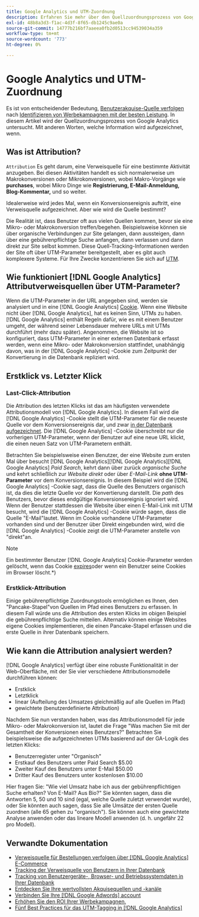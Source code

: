 ```yaml
---
title: Google Analytics und UTM-Zuordnung
description: Erfahren Sie mehr über den Quellzuordnungsprozess von Google Analytics.
exl-id: 48b8a3d3-f1ac-4d3f-8f65-db1245c9ae0a
source-git-commit: 14777b216bf7aaeea0fb2d0513cc94539034a359
workflow-type: tm+mt
source-wordcount: '773'
ht-degree: 0%

---
```


# Google Analytics und UTM-Zuordnung

Es ist von entscheidender Bedeutung, [Benutzerakquise-Quelle verfolgen](../../data-analyst/analysis/google-track-user-acq.md) nach [Identifizieren von Werbekampagnen mit der besten Leistung](../../data-analyst/analysis/most-value-source-channel.md). In diesem Artikel wird der Quellzuordnungsprozess von Google Analytics untersucht. Mit anderen Worten, welche Information wird aufgezeichnet, wenn.

## Was ist Attribution?

`Attribution` Es geht darum, eine Verweisquelle für eine bestimmte Aktivität anzugeben. Bei diesen Aktivitäten handelt es sich normalerweise um Makrokonversionen oder Mikrokonversionen, wobei Makro-Vorgänge wie **purchases**, wobei Mikro Dinge wie **Registrierung, E-Mail-Anmeldung, Blog-Kommentar,** und so weiter.

Idealerweise wird jedes Mal, wenn ein Konversionsereignis auftritt, eine Verweisquelle aufgezeichnet. Aber wie wird die Quelle bestimmt?

Die Realität ist, dass Benutzer oft aus vielen Quellen kommen, bevor sie eine Mikro- oder Makrokonversion treffen/begehen. Beispielsweise können sie über organische Verbindungen zur Site gelangen, dann aussteigen, dann über eine gebührenpflichtige Suche anfangen, dann verlassen und dann direkt zur Site selbst kommen. Diese Quell-Tracking-Informationen werden der Site oft über UTM-Parameter bereitgestellt, aber es gibt auch komplexere Systeme. Für Ihre Zwecke konzentrieren Sie sich auf [UTM](https://support.google.com/analytics/answer/1033867?hl=en&amp;ref_topic=1032998).

## Wie funktioniert [!DNL Google Analytics] Attributverweisquellen über UTM-Parameter?

Wenn die UTM-Parameter in der URL angegeben sind, werden sie analysiert und in eine [!DNL Google Analytics] [Cookie](https://en.wikipedia.org/wiki/HTTP_cookie). Wenn eine Website nicht über [!DNL Google Analytics], hat es keinen Sinn, UTMs zu haben. [!DNL Google Analytics] enthält Regeln dafür, wie es mit einem Benutzer umgeht, der während seiner Lebensdauer mehrere URLs mit UTMs durchführt (mehr dazu später). Angenommen, die Website ist so konfiguriert, dass UTM-Parameter in einer externen Datenbank erfasst werden, wenn eine Mikro- oder Makrokonversion stattfindet, unabhängig davon, was in der [!DNL Google Analytics] -Cookie zum Zeitpunkt der Konvertierung in die Datenbank repliziert wird.

## Erstklick vs. Letzter Klick

### Last-Click-Attribution

Die Attribution des letzten Klicks ist das am häufigsten verwendete Attributionsmodell von [!DNL Google Analytics]. In diesem Fall wird die [!DNL Google Analytics] -Cookie stellt die UTM-Parameter für die neueste Quelle vor dem Konversionsereignis dar, und zwar [in der Datenbank aufgezeichnet](../../data-analyst/analysis/google-track-user-acq.md). Die [!DNL Google Analytics] -Cookie überschreibt nur die vorherigen UTM-Parameter, wenn der Benutzer auf eine neue URL klickt, die einen neuen Satz von UTM-Parametern enthält.

Betrachten Sie beispielsweise einen Benutzer, der eine Website zum ersten Mal über besucht [!DNL Google Analytics][!DNL Google Analytics][!DNL Google Analytics] *Paid Search*, kehrt dann über zurück *organische Suche* und kehrt schließlich zur *Website direkt* oder über *E-Mail-Link* **ohne UTM-Parameter** vor dem Konversionsereignis. In diesem Beispiel wird die [!DNL Google Analytics] -Cookie sagt, dass die Quelle des Benutzers organisch ist, da dies die letzte Quelle vor der Konvertierung darstellt. Die *path* des Benutzers, bevor dieses endgültige Konversionsereignis ignoriert wird. Wenn der Benutzer stattdessen die Website über einen E-Mail-Link mit UTM besucht, wird die [!DNL Google Analytics] -Cookie würde sagen, dass die Quelle &quot;E-Mail&quot;lautet. Wenn im Cookie vorhandene UTM-Parameter vorhanden sind und der Benutzer über Direkt eingebunden wird, wird die [!DNL Google Analytics] -Cookie zeigt die UTM-Parameter anstelle von &quot;direkt&quot;an.

>[!NOTE]
>
>Ein bestimmter Benutzer [!DNL Google Analytics] Cookie-Parameter werden gelöscht, wenn das Cookie [expires](https://developers.google.com/analytics/devguides/collection/analyticsjs/cookie-usage)oder wenn ein Benutzer seine Cookies im Browser löscht.*)

### Erstklick-Attribution

Einige gebührenpflichtige Zuordnungstools ermöglichen es Ihnen, den &quot;Pancake-Stapel&quot;von Quellen im Pfad eines Benutzers zu erfassen. In diesem Fall würde uns die Attribution des ersten Klicks im obigen Beispiel die gebührenpflichtige Suche mitteilen. Alternativ können einige Websites eigene Cookies implementieren, die einen Pancake-Stapel erfassen und die erste Quelle in ihrer Datenbank speichern.

## Wie kann die Attribution analysiert werden?

[!DNL Google Analytics] verfügt über eine robuste Funktionalität in der Web-Oberfläche, mit der Sie vier verschiedene Attributionsmodelle durchführen können:

* Erstklick
* Letztklick
* linear (Aufteilung des Umsatzes gleichmäßig auf alle Quellen im Pfad)
* gewichtete (benutzerdefinierte Attribution)

Nachdem Sie nun verstanden haben, was das Attributionsmodell für jede Mikro- oder Makrokonversion ist, lautet die Frage &quot;Was machen Sie mit der Gesamtheit der Konversionen eines Benutzers?&quot;  Betrachten Sie beispielsweise die aufgezeichneten UTMs basierend auf der GA-Logik des letzten Klicks:

* Benutzerregister unter &quot;Organisch&quot;
* Erstkauf des Benutzers unter Paid Search $5.00
* Zweiter Kauf des Benutzers unter E-Mail $50.00
* Dritter Kauf des Benutzers unter kostenlosen $10.00

Hier fragen Sie: &quot;Wie viel Umsatz habe ich aus der gebührenpflichtigen Suche erhalten? Von E-Mail?  Aus Bio?&quot; Sie könnten sagen, dass die Antworten 5, 50 und 10 sind (egal, welche Quelle zuletzt verwendet wurde), oder Sie könnten auch sagen, dass Sie alle Umsätze der ersten Quelle zuordnen (alle 65 gehen zu &quot;organisch&quot;). Sie können auch eine gewichtete Analyse anwenden oder das lineare Modell anwenden (d. h. ungefähr 22 pro Modell).

## Verwandte Dokumentation

* [Verweisquelle für Bestellungen verfolgen über [!DNL Google Analytics] E-Commerce](../importing-data/integrations/google-ecommerce.md)
* [Tracking der Verweisquelle von Benutzern in Ihrer Datenbank](../analysis/google-track-user-acq.md)
* [Tracking von Benutzergeräte-, Browser- und Betriebssystemdaten in Ihrer Datenbank](../analysis/google-track-user-acq.md)
* [Entdecken Sie Ihre wertvollsten Akquisequellen und -kanäle](../analysis/most-value-source-channel.md)
* [Verbinden Sie Ihre [!DNL Google Adwords] account](../importing-data/integrations/google-adwords.md)
* [Erhöhen Sie den ROI Ihrer Werbekampagnen.](../analysis/roi-ad-camp.md)
* [Fünf Best Practices für das UTM-Tagging in [!DNL Google Analytics]](../../best-practices/utm-tagging-google.md)
